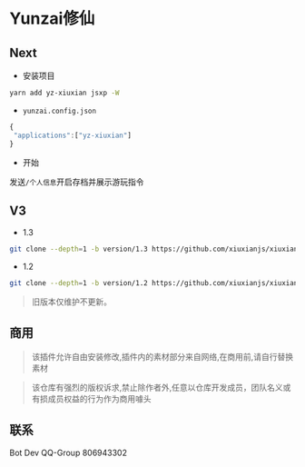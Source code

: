 # Yunzai修仙

## Next

- 安装项目

```sh
yarn add yz-xiuxian jsxp -W
```

- `yunzai.config.json`

```ts
{
 "applications":["yz-xiuxian"]
}
```

- 开始

发送`/个人信息`开启存档并展示游玩指令


## V3

- 1.3

```sh
git clone --depth=1 -b version/1.3 https://github.com/xiuxianjs/xiuxian-plugin.git ./plugins/xiuxian-plugin
```

- 1.2
  
```sh
git clone --depth=1 -b version/1.2 https://github.com/xiuxianjs/xiuxian-plugin.git ./plugins/xiuxian-plugin
```

> 旧版本仅维护不更新。 

## 商用

> 该插件允许自由安装修改,插件内的素材部分来自网络,在商用前,请自行替换素材

> 该仓库有强烈的版权诉求,禁止除作者外,任意以仓库开发成员，团队名义或有损成员权益的行为作为商用噱头

## 联系

Bot Dev QQ-Group 806943302
